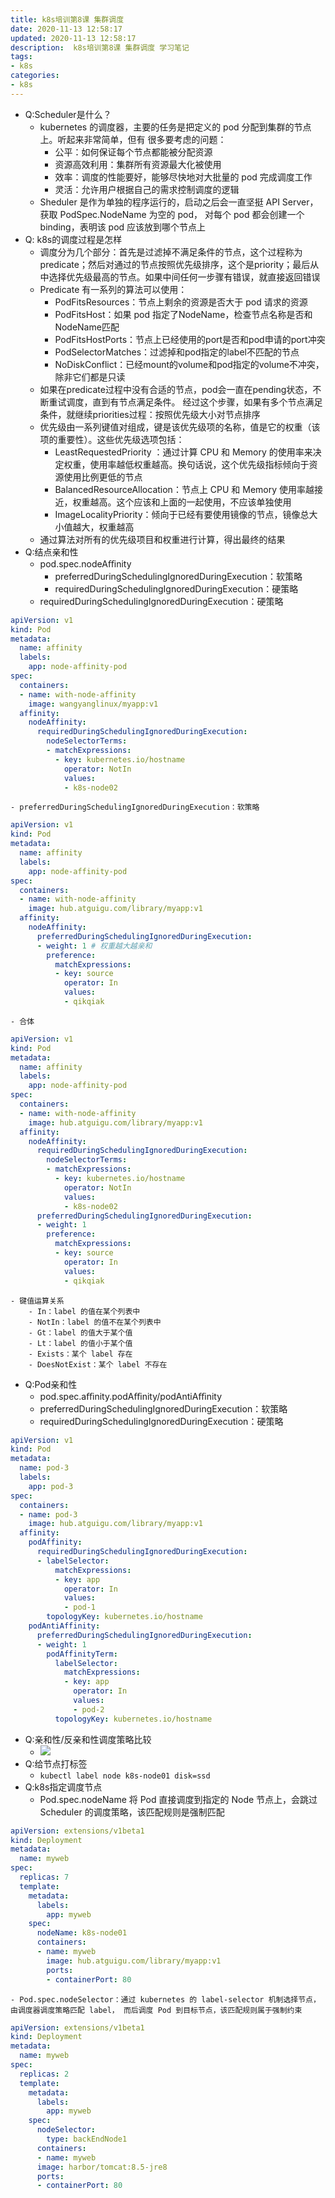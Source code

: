 ```yaml
---
title: k8s培训第8课 集群调度
date: 2020-11-13 12:58:17
updated: 2020-11-13 12:58:17
description:  k8s培训第8课 集群调度 学习笔记
tags:
- k8s
categories:
- k8s
---
```



- Q:Scheduler是什么？
    - kubernetes 的调度器，主要的任务是把定义的 pod 分配到集群的节点上。听起来非常简单，但有 很多要考虑的问题：
        - 公平：如何保证每个节点都能被分配资源
        - 资源高效利用：集群所有资源最大化被使用
        - 效率：调度的性能要好，能够尽快地对大批量的 pod 完成调度工作
        - 灵活：允许用户根据自己的需求控制调度的逻辑
    - Sheduler 是作为单独的程序运行的，启动之后会一直坚挺 API Server，获取 PodSpec.NodeName 为空的 pod， 对每个 pod 都会创建一个 binding，表明该 pod 应该放到哪个节点上
- Q: k8s的调度过程是怎样
    - 调度分为几个部分：首先是过滤掉不满足条件的节点，这个过程称为predicate；然后对通过的节点按照优先级排序，这个是priority；最后从中选择优先级最高的节点。如果中间任何一步骤有错误，就直接返回错误
    - Predicate 有一系列的算法可以使用：
        - PodFitsResources：节点上剩余的资源是否大于 pod 请求的资源
        - PodFitsHost：如果 pod 指定了NodeName，检查节点名称是否和NodeName匹配
        - PodFitsHostPorts：节点上已经使用的port是否和pod申请的port冲突
        - PodSelectorMatches：过滤掉和pod指定的label不匹配的节点
        - NoDiskConflict：已经mount的volume和pod指定的volume不冲突，除非它们都是只读
    - 如果在predicate过程中没有合适的节点，pod会一直在pending状态，不断重试调度，直到有节点满足条件。 经过这个步骤，如果有多个节点满足条件，就继续priorities过程：按照优先级大小对节点排序
    - 优先级由一系列键值对组成，键是该优先级项的名称，值是它的权重（该项的重要性）。这些优先级选项包括：
        - LeastRequestedPriority ：通过计算 CPU 和 Memory 的使用率来决定权重，使用率越低权重越高。换句话说，这个优先级指标倾向于资源使用比例更低的节点
        - BalancedResourceAllocation：节点上 CPU 和 Memory 使用率越接近，权重越高。这个应该和上面的一起使用，不应该单独使用
        - ImageLocalityPriority：倾向于已经有要使用镜像的节点，镜像总大小值越大，权重越高
    - 通过算法对所有的优先级项目和权重进行计算，得出最终的结果
-  Q:结点亲和性
    - pod.spec.nodeAﬃnity
        - preferredDuringSchedulingIgnoredDuringExecution：软策略
        - requiredDuringSchedulingIgnoredDuringExecution：硬策略
    - requiredDuringSchedulingIgnoredDuringExecution：硬策略
```yaml
apiVersion: v1
kind: Pod
metadata:
  name: affinity
  labels:
    app: node-affinity-pod
spec:
  containers:
  - name: with-node-affinity
    image: wangyanglinux/myapp:v1
  affinity:
    nodeAffinity:
      requiredDuringSchedulingIgnoredDuringExecution:
        nodeSelectorTerms:
        - matchExpressions:
          - key: kubernetes.io/hostname
            operator: NotIn
            values:
            - k8s-node02
```
    - preferredDuringSchedulingIgnoredDuringExecution：软策略
```yaml
apiVersion: v1
kind: Pod
metadata:
  name: affinity
  labels:
    app: node-affinity-pod
spec:
  containers:
  - name: with-node-affinity
    image: hub.atguigu.com/library/myapp:v1
  affinity:
    nodeAffinity:
      preferredDuringSchedulingIgnoredDuringExecution:
      - weight: 1 # 权重越大越亲和
        preference:
          matchExpressions:
          - key: source
            operator: In
            values:
            - qikqiak
```
    - 合体
```yaml
apiVersion: v1
kind: Pod
metadata:
  name: affinity
  labels:
    app: node-affinity-pod
spec:
  containers:
  - name: with-node-affinity
    image: hub.atguigu.com/library/myapp:v1
  affinity:
    nodeAffinity:
      requiredDuringSchedulingIgnoredDuringExecution:
        nodeSelectorTerms:
        - matchExpressions:
          - key: kubernetes.io/hostname
            operator: NotIn
            values:
            - k8s-node02
      preferredDuringSchedulingIgnoredDuringExecution:
      - weight: 1
        preference:
          matchExpressions:
          - key: source
            operator: In
            values:
            - qikqiak
```
    - 键值运算关系
        - In：label 的值在某个列表中
        - NotIn：label 的值不在某个列表中
        - Gt：label 的值大于某个值
        - Lt：label 的值小于某个值
        - Exists：某个 label 存在
        - DoesNotExist：某个 label 不存在
- Q:Pod亲和性
    - pod.spec.aﬃnity.podAﬃnity/podAntiAﬃnity
    - preferredDuringSchedulingIgnoredDuringExecution：软策略
    - requiredDuringSchedulingIgnoredDuringExecution：硬策略
```yaml
apiVersion: v1
kind: Pod
metadata:
  name: pod-3
  labels:
    app: pod-3
spec:
  containers:
  - name: pod-3
    image: hub.atguigu.com/library/myapp:v1
  affinity:
    podAffinity:
      requiredDuringSchedulingIgnoredDuringExecution:
      - labelSelector:
          matchExpressions:
          - key: app
            operator: In
            values:
            - pod-1
        topologyKey: kubernetes.io/hostname
    podAntiAffinity:
      preferredDuringSchedulingIgnoredDuringExecution:
      - weight: 1
        podAffinityTerm:
          labelSelector:
            matchExpressions:
            - key: app
              operator: In
              values:
              - pod-2
          topologyKey: kubernetes.io/hostname
```
- Q:亲和性/反亲和性调度策略比较
    - ![](https://img.shiqi-lu.tech/20201104154834.png)
- Q:给节点打标签
    - `kubectl label node k8s-node01 disk=ssd`
- Q:k8s指定调度节点
    - Pod.spec.nodeName 将 Pod 直接调度到指定的 Node 节点上，会跳过 Scheduler 的调度策略，该匹配规则是强制匹配
```yaml
apiVersion: extensions/v1beta1
kind: Deployment
metadata:
  name: myweb
spec:
  replicas: 7
  template:
    metadata:
      labels:
        app: myweb
    spec:
      nodeName: k8s-node01
      containers:
      - name: myweb
        image: hub.atguigu.com/library/myapp:v1
        ports:
        - containerPort: 80
```
    - Pod.spec.nodeSelector：通过 kubernetes 的 label-selector 机制选择节点，由调度器调度策略匹配 label， 而后调度 Pod 到目标节点，该匹配规则属于强制约束
```yaml
apiVersion: extensions/v1beta1
kind: Deployment
metadata:
  name: myweb
spec:
  replicas: 2
  template:
    metadata:
      labels:
        app: myweb
    spec:
      nodeSelector:
        type: backEndNode1
      containers:
      - name: myweb
      image: harbor/tomcat:8.5-jre8
      ports:
      - containerPort: 80
```
